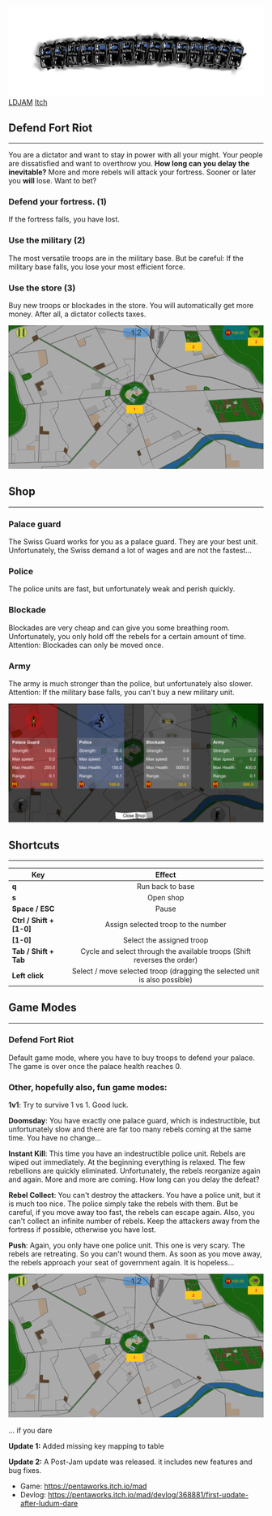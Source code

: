 ![Police_troop.png](https://github.com/Pentaworks-Group/ldjam50/blob/main/Data/Police_troop.png?raw=true)
[LDJAM](https://ldjam.com/events/ludum-dare/50/m-a-d-maintain-a-dictatorship)
[Itch](https://pentaworks.itch.io/mad)
## Defend Fort Riot
---
You are a dictator and want to stay in power with all your might.
Your people are dissatisfied and want to overthrow you. **How long can you delay the inevitable?** More and more rebels will attack your fortress. Sooner or later you **will** lose. Want to bet?  



### Defend your fortress. (1)
If the fortress falls, you have lost.

### Use the military (2)
The most versatile troops are in the military base. But be careful: If the military base falls, you lose your most efficient force.

### Use the store (3)
Buy new troops or blockades in the store.
You will automatically get more money. After all, a dictator collects taxes.

![Main-Screen.png](https://github.com/Pentaworks-Group/ldjam50/blob/main/Data/Main-Screen.png?raw=true)


## Shop
---
### Palace guard
The Swiss Guard works for you as a palace guard. They are your best unit. Unfortunately, the Swiss demand a lot of wages and are not the fastest...

### Police
The police units are fast, but unfortunately weak and perish quickly.

### Blockade
Blockades are very cheap and can give you some breathing room. Unfortunately, you only hold off the rebels for a certain amount of time. 
Attention: Blockades can only be moved once.

### Army
The army is much stronger than the police, but unfortunately also slower. 
Attention: If the military base falls, you can't buy a new military unit.


![Capture.PNG](https://github.com/Pentaworks-Group/ldjam50/blob/main/Data/Capture.PNG?raw=true)


## Shortcuts
---

| Key|      Effect
|----------|:-------------:|
| **q** |  Run back to base 
| **s** |    Open shop   
| **Space / ESC** | Pause
| **Ctrl / Shift + [1-0]** | Assign selected troop to the number
| **[1-0]** | Select the assigned troop
| **Tab / Shift + Tab** | Cycle and select through the available troops (Shift reverses the order)
| **Left click** | Select / move selected troop (dragging the selected unit is also possible)


## Game Modes
---

### Defend Fort Riot

Default game mode, where you have to buy troops to defend your palace.
The game is over once the palace health reaches 0.

### Other, hopefully also, fun game modes:

**1v1**: Try to survive 1 vs 1. Good luck.

**Doomsday**: You have exactly one palace guard, which is indestructible, but unfortunately slow and there are far too many rebels coming at the same time. You have no change... 

**Instant Kill**: This time you have an indestructible police unit. Rebels are wiped out immediately. At the beginning everything is relaxed. The few rebellions are quickly eliminated. Unfortunately, the rebels reorganize again and again. More and more are coming. How long can you delay the defeat? 

**Rebel Collect**: You can't destroy the attackers. You have a police unit, but it is much too nice. The police simply take the rebels with them. But be careful, if you move away too fast, the rebels can escape again. Also, you can't collect an infinite number of rebels. Keep the attackers away from the fortress if possible, otherwise you have lost. 

**Push**: Again, you only have one police unit. This one is very scary. The rebels are retreating. So you can't wound them. As soon as you move away, the rebels approach your seat of government again. It is hopeless...


![Norris_Order.png](https://github.com/Pentaworks-Group/ldjam50/blob/main/Data/Main-Screen.png?raw=true)

... if you dare

**Update 1:**
Added missing key mapping to table

**Update 2:**
A Post-Jam update was released. it includes new features and bug fixes.

- Game: https://pentaworks.itch.io/mad
- Devlog: https://pentaworks.itch.io/mad/devlog/368881/first-update-after-ludum-dare
